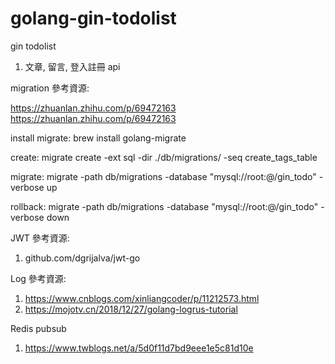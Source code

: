 # golang-gin-todolist
gin todolist

1. 文章, 留言, 登入註冊 api

migration 參考資源:

https://zhuanlan.zhihu.com/p/69472163
https://zhuanlan.zhihu.com/p/69472163

install migrate: brew install golang-migrate

create: migrate create -ext sql -dir ./db/migrations/ -seq create_tags_table 

migrate: migrate -path db/migrations -database "mysql://root:@/gin_todo" -verbose up

rollback:  migrate -path db/migrations -database "mysql://root:@/gin_todo" -verbose down

JWT 參考資源:
1. github.com/dgrijalva/jwt-go

Log 參考資源:
1. https://www.cnblogs.com/xinliangcoder/p/11212573.html
2. https://mojotv.cn/2018/12/27/golang-logrus-tutorial

Redis pubsub
1. https://www.twblogs.net/a/5d0f11d7bd9eee1e5c81d10e
